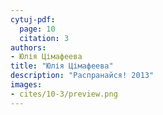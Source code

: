 ```yaml
---
cytuj-pdf:
  page: 10
  citation: 3
authors:
- Юлія Цімафеева
title: "Юлія Цімафеева"
description: "Распранайся! 2013"
images:
- cites/10-3/preview.png
---
```

